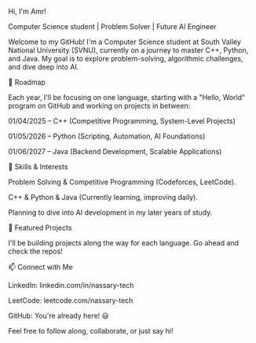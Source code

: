 Hi, I'm Amr!

Computer Science student | Problem Solver | Future AI Engineer

Welcome to my GitHub! I'm a Computer Science student at South Valley National University (SVNU), currently on a journey to master C++, Python, and Java. My goal is to explore problem-solving, algorithmic challenges, and dive deep into AI.

🚀 Roadmap

Each year, I'll be focusing on one language, starting with a "Hello, World" program on GitHub and working on projects in between:

01/04/2025 – C++ (Competitive Programming, System-Level Projects)

01/05/2026 – Python (Scripting, Automation, AI Foundations)

01/06/2027 – Java (Backend Development, Scalable Applications)

🔧 Skills & Interests

Problem Solving & Competitive Programming (Codeforces, LeetCode).

C++ & Python & Java (Currently learning, improving daily).

Planning to dive into AI development in my later years of study.

📌 Featured Projects

I'll be building projects along the way for each language. Go ahead and check the repos!

📫 Connect with Me

LinkedIn: linkedin.com/in/nassary-tech

LeetCode: leetcode.com/nassary-tech

GitHub: You're already here! 😃

Feel free to follow along, collaborate, or just say hi!
